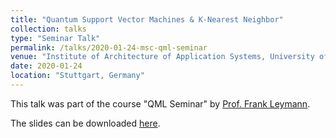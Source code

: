 ```yaml
---
title: "Quantum Support Vector Machines & K-Nearest Neighbor"
collection: talks
type: "Seminar Talk"
permalink: /talks/2020-01-24-msc-qml-seminar
venue: "Institute of Architecture of Application Systems, University of Stuttgart"
date: 2020-01-24
location: "Stuttgart, Germany"
---
```


This talk was part of the course "QML Seminar" by [Prof. Frank Leymann](https://www.iaas.uni-stuttgart.de/institut/team/Leymann/). 

The slides can be downloaded [here](https://daniel-fink-de.github.io/files/2020-01-24-msc-qml-seminar.pdf).
